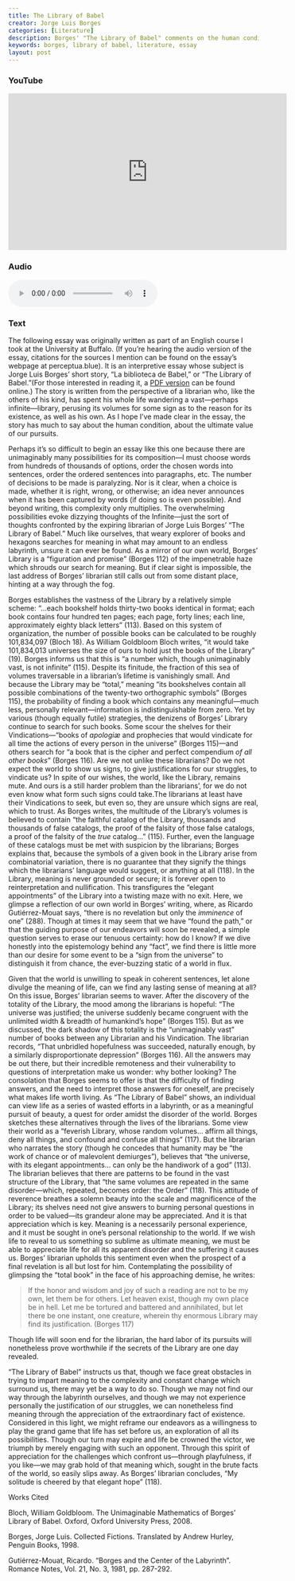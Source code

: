 ```yaml
---
title: The Library of Babel
creator: Jorge Luis Borges
categories: [Literature]
description: Borges' "The Library of Babel" comments on the human condition & our search for meaning.
keywords: borges, library of babel, literature, essay
layout: post
---
```


### YouTube
<iframe width="560" height="315" src="https://www.youtube.com/embed/oVIVk9eRIb4" frameborder="0" allow="accelerometer; autoplay; encrypted-media; gyroscope; picture-in-picture" allowfullscreen></iframe>

### Audio
<audio controls>
  <source src="https://firebasestorage.googleapis.com/v0/b/perceptua-b6ea3.appspot.com/o/public%2FThe%20Library%20of%20Babel.wav?alt=media&token=9c78dbf9-8c6f-4a32-9fc2-3734bbf7164e">
</audio>

### Text
The following essay was originally written as part of an English course I took at the University at Buffalo. (If you’re hearing the audio version of the essay, citations for the sources I mention can be found on the essay’s webpage at perceptua.blue). It is an interpretive essay whose subject is Jorge Luis Borges’ short story, “La biblioteca de Babel,” or “The Library of Babel.”(For those interested in reading it, a [PDF version][1] can be found online.) The story is written from the perspective of a librarian who, like the others of his kind, has spent his whole life wandering a vast—perhaps infinite—library, perusing its volumes for some sign as to the reason for its existence, as well as his own. As I hope I’ve made clear in the essay, the story has much to say about the human condition, about the ultimate value of our pursuits.

Perhaps it’s so difficult to begin an essay like this one because there are unimaginably many possibilities for its composition—I must choose words from hundreds of thousands of options, order the chosen words into sentences, order the ordered sentences into paragraphs, etc. The number of decisions to be made is paralyzing. Nor is it clear, when a choice is made, whether it is right, wrong, or otherwise; an idea never announces when it has been captured by words (if doing so is even possible). And beyond writing, this complexity only multiplies. The overwhelming possibilities evoke dizzying thoughts of the Infinite—just the sort of thoughts confronted by the expiring librarian of Jorge Luis Borges’ “The Library of Babel.” Much like ourselves, that weary explorer of books and hexagons searches for meaning in what may amount to an endless labyrinth, unsure it can ever be found. As a mirror of our own world, Borges’ Library is a “figuration and promise” (Borges 112) of the impenetrable haze which shrouds our search for meaning. But if clear sight is impossible, the last address of Borges’ librarian still calls out from some distant place, hinting at a way through the fog.

Borges establishes the vastness of the Library by a relatively simple scheme: “…each bookshelf holds thirty-two books identical in format; each book contains four hundred ten pages; each page, forty lines; each line, approximately eighty black letters” (113). Based on this system of organization, the number of possible books can be calculated to be roughly 101,834,097 (Bloch 18). As William Goldbloom Bloch writes, “it would take 101,834,013 universes the size of ours to hold just the books of the Library” (19). Borges informs us that this is “a number which, though unimaginably vast, is not infinite” (115). Despite its finitude, the fraction of this sea of volumes traversable in a librarian’s lifetime is vanishingly small. And because the Library may be “total,” meaning “its bookshelves contain all possible combinations of the twenty-two orthographic symbols” (Borges 115), the probability of finding a book which contains any meaningful—much less, personally relevant—information is indistinguishable from zero. Yet by various (though equally futile) strategies, the denizens of Borges’ Library continue to search for such books. Some scour the shelves for their Vindications—“books of *apologiæ* and prophecies that would vindicate for all time the actions of every person in the universe” (Borges 115)—and others search for “a book that is the cipher and perfect compendium *of all other books*” (Borges 116). Are we not unlike these librarians? Do we not expect the world to show us signs, to give justifications for our struggles, to vindicate us? In spite of our wishes, the world, like the Library, remains mute. And ours is a  still harder problem than the librarians’, for we do not even know what form such signs could take.The librarians at least have their Vindications to seek, but even so, they are unsure which signs are real, which to trust. As Borges writes, the multitude of the Library’s volumes is believed to contain “the faithful catalog of the Library, thousands and thousands of false catalogs, the proof of the falsity of those false catalogs, a proof of the falsity of the *true* catalog…” (115). Further, even the language of these catalogs must be met with suspicion by the librarians; Borges explains that, because the symbols of a given book in the Library arise from combinatorial variation, there is no guarantee that they signify the things which the librarians’ language would suggest, or anything at all (118). In the Library, meaning is never grounded or secure; it is forever open to reinterpretation and nullification. This transfigures the “elegant appointments” of the Library into a twisting maze with no exit. Here, we glimpse a reflection of our own world in Borges’ writing, where, as Ricardo Gutiérrez-Mouat says, “there is no revelation but only the *imminence* of one” (288). Though at times it may seem that we have “found the path,” or that the guiding purpose of our endeavors will soon be revealed, a simple question serves to erase our tenuous certainty: how do I know? If we dive honestly into the epistemology behind any “fact”, we find there is little more than our desire for some event to be a “sign from the universe” to distinguish it from chance, the ever-buzzing static of a world in flux.

Given that the world is unwilling to speak in coherent sentences, let alone divulge the meaning of life, can we find any lasting sense of meaning at all? On this issue, Borges’ librarian seems to waver. After the discovery of the totality of the Library, the mood among the librarians is hopeful: “The universe was justified; the universe suddenly became congruent with the unlimited width & breadth of humankind’s hope” (Borges 115). But as we discussed, the dark shadow of this totality is the “unimaginably vast” number of books between any Librarian and his Vindication. The librarian records, “That unbridled hopefulness was succeeded, naturally enough, by a similarly disproportionate depression” (Borges 116). All the answers may be out there, but their incredible remoteness and their vulnerability to questions of interpretation make us wonder: why bother looking? The consolation that Borges seems to offer is that the difficulty of finding answers, and the need to interpret those answers for oneself, are precisely what makes life worth living. As “The Library of Babel” shows, an individual can view life as a series of wasted efforts in a labyrinth, or as a meaningful pursuit of beauty, a quest for order amidst the disorder of the world. Borges sketches these alternatives through the lives of the librarians. Some view their world as a “feverish Library, whose random volumes… affirm all things, deny all things, and confound and confuse all things” (117). But the librarian who narrates the story (though he concedes that humanity may be “the work of chance or of malevolent demiurges”), believes that “the universe, with its elegant appointments… can only be the handiwork of a god” (113). The librarian believes that there are patterns to be found in the vast structure of the Library, that “the same volumes are repeated in the same disorder—which, repeated, becomes order: the Order” (118). This attitude of reverence breathes a solemn beauty into the scale and magnificence of the Library; its shelves need not give answers to burning personal questions in order to be valued—its grandeur alone may be appreciated. And it is that appreciation which is key. Meaning is a necessarily personal experience, and it must be sought in one’s personal relationship to the world. If we wish life to reveal to us something so sublime as ultimate meaning, we must be able to appreciate life for all its apparent disorder and the suffering it causes us. Borges’ librarian upholds this sentiment even when the prospect of a final revelation is all but lost for him. Contemplating the possibility of glimpsing the “total book” in the face of his approaching demise, he writes:

>If the honor and wisdom and joy of such a reading are not to be my own, let them be for others. Let heaven exist, though my own place be in hell. Let me be tortured and battered and annihilated, but let there be one instant, one creature, wherein thy enormous Library may find its justification. (Borges 117)

Though life will soon end for the librarian, the hard labor of its pursuits will nonetheless prove worthwhile if the secrets of the Library are one day revealed.

“The Library of Babel” instructs us that, though we face great obstacles in trying to impart meaning to the complexity and constant change which surround us, there may yet be a way to do so. Though we may not find our way through the labyrinth ourselves, and though we may not experience personally the justification of our struggles, we can nonetheless find meaning through the appreciation of the extraordinary fact of existence. Considered in this light, we might reframe our endeavors as a willingness to play the grand game that life has set before us, an exploration of all its possibilities. Though our turn may expire and life be crowned the victor, we triumph by merely engaging with such an opponent. Through this spirit of appreciation for the challenges which confront us—through playfulness, if you like—we may grab hold of that meaning which, sought in the brute facts of the world, so easily slips away. As Borges’ librarian concludes, “My solitude is cheered by that elegant hope” (118).

Works Cited

Bloch, William Goldbloom. The Unimaginable Mathematics of Borges’ Library of Babel. Oxford, Oxford University Press, 2008.

Borges, Jorge Luis. Collected Fictions. Translated by Andrew Hurley, Penguin Books, 1998.

Gutiérrez-Mouat, Ricardo. “Borges and the Center of the Labyrinth”. Romance Notes, Vol. 21, No. 3, 1981, pp. 287-292.

[1]: https://sites.evergreen.edu/politicalshakespeares/wp-content/uploads/sites/226/2015/12/Borges-The-Library-of-Babel.pdf





